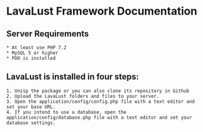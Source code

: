 # LavaLust Framework Documentation

## Server Requirements
	* At least use PHP 7.2
	* MySQL 5 or higher
	* PDO is installed

## LavaLust is installed in four steps:
	1. Unzip the package or you can also clone its repository in Github
	2. Upload the LavaLust folders and files to your server.
	3. Open the application/config/config.php file with a text editor and set your base URL.
	4. If you intend to use a database, open the application/config/database.php file with a text editor and set your database settings.